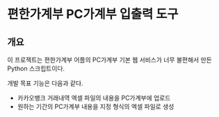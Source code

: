 # 편한가계부 PC가계부 입출력 도구

## 개요

이 프로젝트는 편한가계부 어플의 PC가계부 기본 웹 서비스가 너무 불편해서 만든 Python 스크립트이다.

개발 목표 기능은 다음과 같다.

* 카카오뱅크 거래내역 엑셀 파일의 내용을 PC가계부에 업로드
* 원하는 기간의 PC가계부 내용을 지정 형식의 엑셀 파일로 생성
